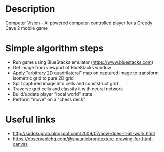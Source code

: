 # Description
Computer Vision - AI powered computer-controlled player for a Greedy Cave 2 mobile game

# Simple algorithm steps
- Run game using BlueStacks emulator (https://www.bluestacks.com)
- Get image from viewport of BlueStacks window
- Apply "arbitrary 2D quadrilateral" map on captured image to transform isometric grid to pure 2D grid
- Split captured image into cells and conststruct grid
- Traverse grid cells and classify it with neural network
- Build/update player "local world" state
- Perform "move" on a "chess deck"

# Useful links
 - http://sudokugrab.blogspot.com/2009/07/how-does-it-all-work.html
 - https://observablehq.com/@shaunlebron/texture-drawing-for-html-canvas
 
